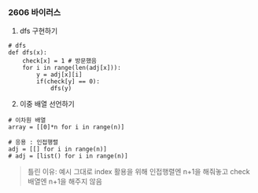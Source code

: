 ### 2606 바이러스

1. dfs 구현하기
```
# dfs
def dfs(x):
    check[x] = 1 # 방문했음
    for i in range(len(adj[x])):
        y = adj[x][i]
        if(check[y] == 0):
            dfs(y)
```

2. 이중 배열 선언하기
```
# 이차원 배열
array = [[0]*n for i in range(n)]

# 응용 : 인접행렬
adj = [[] for i in range(n)]
# adj = [list() for i in range(n)]
```

> 틀린 이유: 예시 그대로 index 활용을 위해 인접행렬엔 n+1을 해줘놓고 check 배열엔 n+1을 해주지 않음